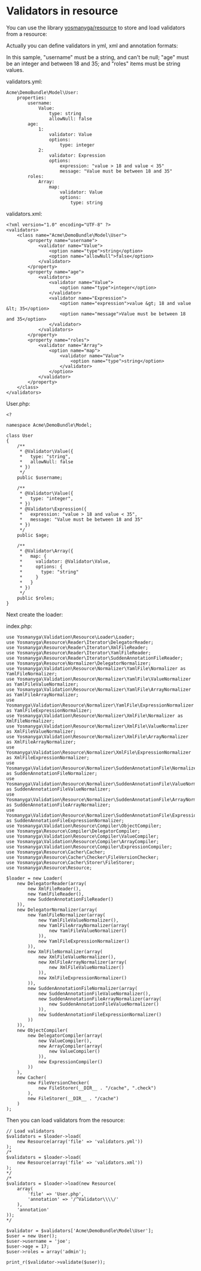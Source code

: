 # Validators in resource

You can use the library [yosmanyga/resource](https://github.com/yosmanyga/resource)
to store and load validators from a resource:

Actually you can define validators in yml, xml and annotation formats:

In this sample, "username" must be a string, and can't be null; "age" must be an
integer and between 18 and 35; and "roles" items must be string values.

validators.yml:

    Acme\DemoBundle\Model\User:
        properties:
            username:
                Value:
                    type: string
                    allowNull: false
            age:
                1:
                    validator: Value
                    options:
                        type: integer
                2:
                    validator: Expression
                    options:
                        expression: "value > 18 and value < 35"
                        message: "Value must be between 18 and 35"
            roles:
                Array:
                    map:
                        validator: Value
                        options:
                            type: string

validators.xml:

    <?xml version="1.0" encoding="UTF-8" ?>
    <validators>
        <class name="Acme\DemoBundle\Model\User">
            <property name="username">
                <validator name="Value">
                    <option name="type">string</option>
                    <option name="allowNull">false</option>
                </validator>
            </property>
            <property name="age">
                <validators>
                    <validator name="Value">
                        <option name="type">integer</option>
                    </validator>
                    <validator name="Expression">
                        <option name="expression">value &gt; 18 and value &lt; 35</option>
                        <option name="message">Value must be between 18 and 35</option>
                    </validator>
                </validators>
            </property>
            <property name="roles">
                <validator name="Array">
                    <option name="map">
                        <validator name="Value">
                            <option name="type">string</option>
                        </validator>
                    </option>
                </validator>
            </property>
        </class>
    </validators>

User.php:

    <?

    namespace Acme\DemoBundle\Model;

    class User
    {
        /**
         * @Validator\Value({
         *   type: "string",
         *   allowNull: false
         * })
         */
        public $username;

        /**
         * @Validator\Value({
         *   type: "integer",
         * })
         * @Validator\Expression({
         *   expression: "value > 18 and value < 35",
         *   message: "Value must be between 18 and 35"
         * })
         */
        public $age;

        /**
         * @Validator\Array({
         *   map: {
         *     validator: @Validator\Value,
         *     options: {
         *       type: "string"
         *     }
         *   }
         * })
         */
        public $roles;
    }

Next create the loader:

index.php:

    use Yosmanyga\Validation\Resource\Loader\Loader;
    use Yosmanyga\Resource\Reader\Iterator\DelegatorReader;
    use Yosmanyga\Resource\Reader\Iterator\XmlFileReader;
    use Yosmanyga\Resource\Reader\Iterator\YamlFileReader;
    use Yosmanyga\Resource\Reader\Iterator\SuddenAnnotationFileReader;
    use Yosmanyga\Resource\Normalizer\DelegatorNormalizer;
    use Yosmanyga\Validation\Resource\Normalizer\YamlFile\Normalizer as YamlFileNormalizer;
    use Yosmanyga\Validation\Resource\Normalizer\YamlFile\ValueNormalizer as YamlFileValueNormalizer;
    use Yosmanyga\Validation\Resource\Normalizer\YamlFile\ArrayNormalizer as YamlFileArrayNormalizer;
    use Yosmanyga\Validation\Resource\Normalizer\YamlFile\ExpressionNormalizer as YamlFileExpressionNormalizer;
    use Yosmanyga\Validation\Resource\Normalizer\XmlFile\Normalizer as XmlFileNormalizer;
    use Yosmanyga\Validation\Resource\Normalizer\XmlFile\ValueNormalizer as XmlFileValueNormalizer;
    use Yosmanyga\Validation\Resource\Normalizer\XmlFile\ArrayNormalizer as XmlFileArrayNormalizer;
    use Yosmanyga\Validation\Resource\Normalizer\XmlFile\ExpressionNormalizer as XmlFileExpressionNormalizer;
    use Yosmanyga\Validation\Resource\Normalizer\SuddenAnnotationFile\Normalizer as SuddenAnnotationFileNormalizer;
    use Yosmanyga\Validation\Resource\Normalizer\SuddenAnnotationFile\ValueNormalizer as SuddenAnnotationFileValueNormalizer;
    use Yosmanyga\Validation\Resource\Normalizer\SuddenAnnotationFile\ArrayNormalizer as SuddenAnnotationFileArrayNormalizer;
    use Yosmanyga\Validation\Resource\Normalizer\SuddenAnnotationFile\ExpressionNormalizer as SuddenAnnotationFileExpressionNormalizer;
    use Yosmanyga\Validation\Resource\Compiler\ObjectCompiler;
    use Yosmanyga\Resource\Compiler\DelegatorCompiler;
    use Yosmanyga\Validation\Resource\Compiler\ValueCompiler;
    use Yosmanyga\Validation\Resource\Compiler\ArrayCompiler;
    use Yosmanyga\Validation\Resource\Compiler\ExpressionCompiler;
    use Yosmanyga\Resource\Cacher\Cacher;
    use Yosmanyga\Resource\Cacher\Checker\FileVersionChecker;
    use Yosmanyga\Resource\Cacher\Storer\FileStorer;
    use Yosmanyga\Resource\Resource;

    $loader = new Loader(
        new DelegatorReader(array(
            new XmlFileReader(),
            new YamlFileReader(),
            new SuddenAnnotationFileReader()
        )),
        new DelegatorNormalizer(array(
            new YamlFileNormalizer(array(
                new YamlFileValueNormalizer(),
                new YamlFileArrayNormalizer(array(
                    new YamlFileValueNormalizer()
                )),
                new YamlFileExpressionNormalizer()
            )),
            new XmlFileNormalizer(array(
                new XmlFileValueNormalizer(),
                new XmlFileArrayNormalizer(array(
                    new XmlFileValueNormalizer()
                )),
                new XmlFileExpressionNormalizer()
            )),
            new SuddenAnnotationFileNormalizer(array(
                new SuddenAnnotationFileValueNormalizer(),
                new SuddenAnnotationFileArrayNormalizer(array(
                    new SuddenAnnotationFileValueNormalizer()
                )),
                new SuddenAnnotationFileExpressionNormalizer()
            ))
        )),
        new ObjectCompiler(
            new DelegatorCompiler(array(
                new ValueCompiler(),
                new ArrayCompiler(array(
                    new ValueCompiler()
                )),
                new ExpressionCompiler()
            ))
        ),
        new Cacher(
            new FileVersionChecker(
                new FileStorer(__DIR__ . "/cache", ".check")
            ),
            new FileStorer(__DIR__ . "/cache")
        )
    );

Then you can load validators from the resource:

    // Load validators
    $validators = $loader->load(
        new Resource(array('file' => 'validators.yml'))
    );
    /*
    $validators = $loader->load(
        new Resource(array('file' => 'validators.xml'))
    );
    */
    /*
    $validators = $loader->load(new Resource(
        array(
            'file' => 'User.php',
            'annotation' => '/^Validator\\\\/'
        ),
        'annotation'
    ));
    */

    $validator = $validators['Acme\DemoBundle\Model\User'];
    $user = new User();
    $user->username = 'joe';
    $user->age = 17;
    $user->roles = array('admin');

    print_r($validator->validate($user));


